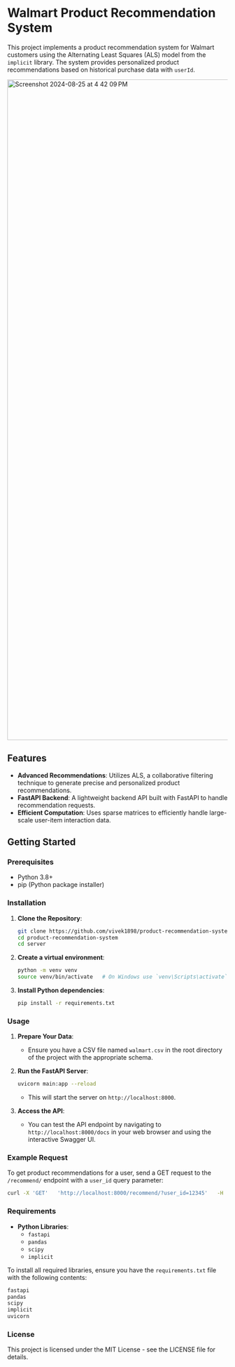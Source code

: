
# Walmart Product Recommendation System

This project implements a product recommendation system for Walmart customers using the Alternating Least Squares (ALS) model from the `implicit` library. The system provides personalized product recommendations based on historical purchase data with `userId`.

<img width="1506" alt="Screenshot 2024-08-25 at 4 42 09 PM" src="https://github.com/user-attachments/assets/69c529b8-1acc-4ee8-9c3e-a6f3e97d0ba3">



## Features

- **Advanced Recommendations**: Utilizes ALS, a collaborative filtering technique to generate precise and personalized product recommendations.
- **FastAPI Backend**: A lightweight backend API built with FastAPI to handle recommendation requests.
- **Efficient Computation**: Uses sparse matrices to efficiently handle large-scale user-item interaction data.

## Getting Started

### Prerequisites

- Python 3.8+
- pip (Python package installer)

### Installation

1. **Clone the Repository**:
   ```bash
   git clone https://github.com/vivek1898/product-recommendation-system.git
   cd product-recommendation-system
   cd server

   ```

2. **Create a virtual environment**:
   ```bash
   python -m venv venv
   source venv/bin/activate   # On Windows use `venv\Scripts\activate`
   ```

3. **Install Python dependencies**:
   ```bash
   pip install -r requirements.txt
   ```

### Usage

1. **Prepare Your Data**:
   - Ensure you have a CSV file named `walmart.csv` in the root directory of the project with the appropriate schema.

2. **Run the FastAPI Server**:
   ```bash
   uvicorn main:app --reload
   ```
   - This will start the server on `http://localhost:8000`.

3. **Access the API**:
   - You can test the API endpoint by navigating to `http://localhost:8000/docs` in your web browser and using the interactive Swagger UI.

### Example Request

To get product recommendations for a user, send a GET request to the `/recommend/` endpoint with a `user_id` query parameter:

```bash
curl -X 'GET'   'http://localhost:8000/recommend/?user_id=12345'   -H 'accept: application/json'
```

### Requirements

- **Python Libraries**:
  - `fastapi`
  - `pandas`
  - `scipy`
  - `implicit`

To install all required libraries, ensure you have the `requirements.txt` file with the following contents:

```txt
fastapi
pandas
scipy
implicit
uvicorn
```

### License

This project is licensed under the MIT License - see the LICENSE file for details.

